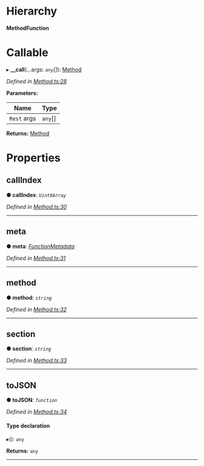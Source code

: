 

# Hierarchy

**MethodFunction**

# Callable
▸ **__call**(...args: *`any`[]*): [Method](../classes/_method_.method.md)

*Defined in [Method.ts:28](https://github.com/polkadot-js/api/blob/1edf7a0/packages/types/src/Method.ts#L28)*

**Parameters:**

| Name | Type |
| ------ | ------ |
| `Rest` args | `any`[] |

**Returns:** [Method](../classes/_method_.method.md)

# Properties

<a id="callindex"></a>

##  callIndex

**● callIndex**: *`Uint8Array`*

*Defined in [Method.ts:30](https://github.com/polkadot-js/api/blob/1edf7a0/packages/types/src/Method.ts#L30)*

___
<a id="meta"></a>

##  meta

**● meta**: *[FunctionMetadata](../classes/_metadata_modules_.functionmetadata.md)*

*Defined in [Method.ts:31](https://github.com/polkadot-js/api/blob/1edf7a0/packages/types/src/Method.ts#L31)*

___
<a id="method"></a>

##  method

**● method**: *`string`*

*Defined in [Method.ts:32](https://github.com/polkadot-js/api/blob/1edf7a0/packages/types/src/Method.ts#L32)*

___
<a id="section"></a>

##  section

**● section**: *`string`*

*Defined in [Method.ts:33](https://github.com/polkadot-js/api/blob/1edf7a0/packages/types/src/Method.ts#L33)*

___
<a id="tojson"></a>

##  toJSON

**● toJSON**: *`function`*

*Defined in [Method.ts:34](https://github.com/polkadot-js/api/blob/1edf7a0/packages/types/src/Method.ts#L34)*

#### Type declaration
▸(): `any`

**Returns:** `any`

___


